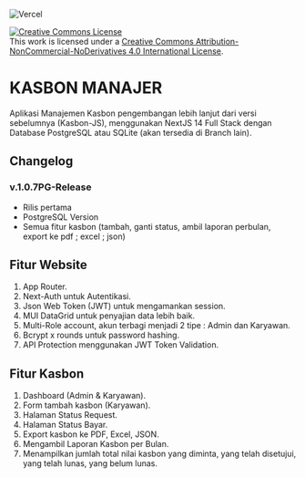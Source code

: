 ![Vercel](https://vercelbadge.vercel.app/api/GesangPJ/KasbonManajer?style=for-the-badge)

<a rel="license" href="http://creativecommons.org/licenses/by-nc-nd/4.0/"><img alt="Creative Commons License" style="border-width:0" src="https://i.creativecommons.org/l/by-nc-nd/4.0/88x31.png" /></a><br />This work is licensed under a <a rel="license" href="http://creativecommons.org/licenses/by-nc-nd/4.0/">Creative Commons Attribution-NonCommercial-NoDerivatives 4.0 International License</a>.

# KASBON MANAJER

Aplikasi Manajemen Kasbon pengembangan lebih lanjut dari versi sebelumnya (Kasbon-JS),
menggunakan NextJS 14 Full Stack dengan Database PostgreSQL atau SQLite (akan tersedia di Branch lain).

## Changelog

### v.1.0.7PG-Release

- Rilis pertama
- PostgreSQL Version
- Semua fitur kasbon (tambah, ganti status, ambil laporan perbulan, export ke pdf ; excel ; json)

## Fitur Website

1. App Router.
2. Next-Auth untuk Autentikasi.
3. Json Web Token (JWT) untuk mengamankan session.
4. MUI DataGrid untuk penyajian data lebih baik.
5. Multi-Role account, akun terbagi menjadi 2 tipe : Admin dan Karyawan.
6. Bcrypt x rounds untuk password hashing.
7. API Protection menggunakan JWT Token Validation.

## Fitur Kasbon

1. Dashboard (Admin & Karyawan).
2. Form tambah kasbon (Karyawan).
3. Halaman Status Request.
4. Halaman Status Bayar.
5. Export kasbon ke PDF, Excel, JSON.
6. Mengambil Laporan Kasbon per Bulan.
7. Menampilkan jumlah total nilai kasbon yang diminta, yang telah disetujui, yang telah lunas, yang belum lunas.
